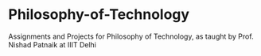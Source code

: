 # Philosophy-of-Technology
Assignments and Projects for Philosophy of Technology, as taught by Prof. Nishad Patnaik at IIIT Delhi
